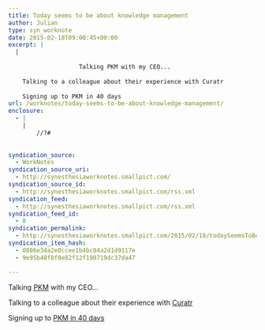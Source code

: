 ```yaml
---
title: Today seems to be about knowledge management
author: Julian
type: syn_worknote
date: 2015-02-18T09:00:45+00:00
excerpt: |
  |
    
    				Talking PKM with my CEO... 
    
    Talking to a colleague about their experience with Curatr
    
    Signing up to PKM in 40 days
url: /worknotes/today-seems-to-be-about-knowledge-management/
enclosure:
  - |
    |
        //?#
        
        
syndication_source:
  - WorkNotes
syndication_source_uri:
  - http://synesthesiaworknotes.smallpict.com/
syndication_source_id:
  - http://synesthesiaworknotes.smallpict.com/rss.xml
syndication_feed:
  - http://synesthesiaworknotes.smallpict.com/rss.xml
syndication_feed_id:
  - 8
syndication_permalink:
  - http://synesthesiaworknotes.smallpict.com/2015/02/18/todaySeemsToBe.html
syndication_item_hash:
  - 0886e34a2e0ccee1b4bc84a2d1d9117e
  - 9e95b48f8f0e82f12f190719dc37da47

---
```

Talking [PKM][1] with my CEO&#8230; 

Talking to a colleague about their experience with [Curatr][2]

Signing up to [PKM in 40 days][3]

 [1]: http://jarche.com/category/pkm/
 [2]: http://www.curatr3.com/
 [3]: http://jarche.com/pkm-in-40-days/
